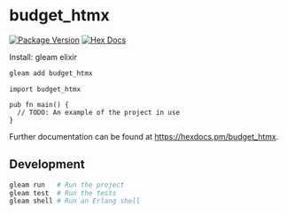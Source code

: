 # budget_htmx

[![Package Version](https://img.shields.io/hexpm/v/budget_htmx)](https://hex.pm/packages/budget_htmx)
[![Hex Docs](https://img.shields.io/badge/hex-docs-ffaff3)](https://hexdocs.pm/budget_htmx/)

Install:
gleam
elixir

```sh
gleam add budget_htmx
```
```gleam
import budget_htmx

pub fn main() {
  // TODO: An example of the project in use
}
```

Further documentation can be found at <https://hexdocs.pm/budget_htmx>.

## Development

```sh
gleam run   # Run the project
gleam test  # Run the tests
gleam shell # Run an Erlang shell
```

